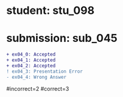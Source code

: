 # student: stu_098
# submission: sub_045

```diff
+ ex04_0: Accepted
+ ex04_1: Accepted
+ ex04_2: Accepted
! ex04_3: Presentation Error
- ex04_4: Wrong Answer
```
#incorrect=2
#correct=3

